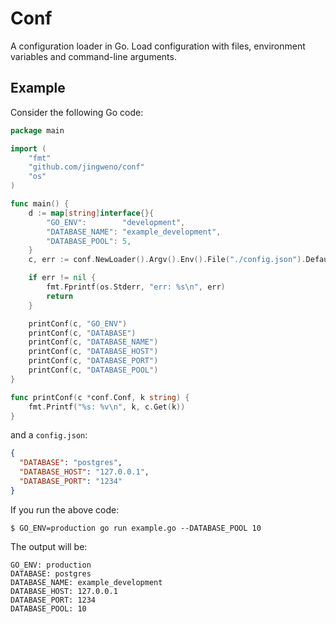 Conf
====

A configuration loader in Go. Load configuration with files, environment variables and command-line arguments.

## Example

Consider the following Go code:

```go
package main

import (
	"fmt"
	"github.com/jingweno/conf"
	"os"
)

func main() {
	d := map[string]interface{}{
		"GO_ENV":        "development",
		"DATABASE_NAME": "example_development",
		"DATABASE_POOL": 5,
	}
	c, err := conf.NewLoader().Argv().Env().File("./config.json").Defaults(d).Load()

	if err != nil {
		fmt.Fprintf(os.Stderr, "err: %s\n", err)
		return
	}

	printConf(c, "GO_ENV")
	printConf(c, "DATABASE")
	printConf(c, "DATABASE_NAME")
	printConf(c, "DATABASE_HOST")
	printConf(c, "DATABASE_PORT")
	printConf(c, "DATABASE_POOL")
}

func printConf(c *conf.Conf, k string) {
	fmt.Printf("%s: %v\n", k, c.Get(k))
}
```
and a `config.json`:

```json
{
  "DATABASE": "postgres",
  "DATABASE_HOST": "127.0.0.1",
  "DATABASE_PORT": "1234"
}
```

If you run the above code:

```plain
$ GO_ENV=production go run example.go --DATABASE_POOL 10
```

The output will be:

```plain
GO_ENV: production
DATABASE: postgres
DATABASE_NAME: example_development
DATABASE_HOST: 127.0.0.1
DATABASE_PORT: 1234
DATABASE_POOL: 10
```

